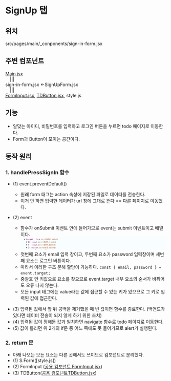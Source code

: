 # SignUp 탭

## 위치

src/pages/main/\_conponents/sign-in-form.jsx

## 주변 컴포넌트

[Main.jsx](./summary2_Main.md)  
&emsp;|||  
sign-in-form.jsx <-SignUpForm.jsx  
&emsp;|||  
[FormInput.jsx](./summary5_FormInput.md), [TDButton.jsx](), style.js

## 기능

-   알맞는 아이디, 비밀번호를 입력하고 로그인 버튼을 누르면 todo 페이지로 이동한다.
-   Form과 Button이 모이는 공간이다.

## 동작 원리

### 1. handlePressSignIn 함수

-   (1) event.preventDefault()

    -   원래 form 태그는 action 속성에 저장된 파일로 데이터를 전송한다.
    -   이거 안 하면 입력한 데이터가 url 창에 그대로 뜬다 == 다른 페이지로 이동했다.

-   (2) event
    -   함수가 onSubmit 이벤트 안에 들어가므로 event는 submit 이벤트이고 배열이다.
        ![alt text](./images/summary3_event.png)
    -   첫번째 요소가 email 입력 창이고, 두번째 요소가 password 입력창이며 세번째 요소는 로그인 버튼이다.
    -   따라서 이러한 구조 분해 할당이 가능하다.
        `const { email, password } = event.target;`
    *   중괄호 안 키값으로 요소를 찾으므로 event.target 내부 요소의 순서가 바뀌어도 오류 나지 않는다.
    *   모든 input 태그에는 value라는 값에 접근할 수 있는 키가 있으므로 그 키로 입력된 값에 접근한다.

*   (3) 입력된 값에서 앞 뒤 공백을 제거했을 때 빈 값이면 함수를 종료한다. (백앤드가 있다면 데이터 전송이 되지 않게 하기 위한 조치)
*   (4) 입력된 값이 정해둔 값과 일치하면 navigate 함수로 todo 페이지로 이동한다.
*   (5) 값이 틀리면 위 2개의 if문 중 어느 쪽에도 못 들어가므로 alert가 실행된다.

### 2. return 문

-   아래 나오는 모든 요소는 다른 곳에서도 쓰이므로 컴포넌트로 분리했다.
-   (1) S.Form([style.js])
-   (2) FormInput
    ([공용 컴포넌트 FormInput.jsx](./summary5_FormInput.md))
-   (3) TDButton([공용 컴포넌트TDButton.jsx](./summary6_TDButton.md))

